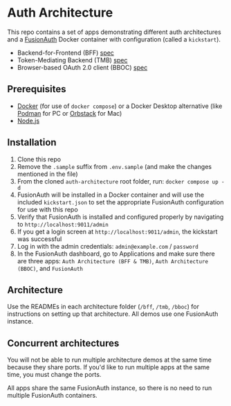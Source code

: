 # Auth Architecture

This repo contains a set of apps demonstrating different auth architectures and a <a href="https://fusionauth.io">FusionAuth</a> Docker container with configuration (called a `kickstart`).

- Backend-for-Frontend (BFF) [spec](https://datatracker.ietf.org/doc/html/draft-ietf-oauth-browser-based-apps#name-backend-for-frontend-bff)
- Token-Mediating Backend (TMB) [spec](https://datatracker.ietf.org/doc/html/draft-ietf-oauth-browser-based-apps#name-token-mediating-backend)
- Browser-based OAuth 2.0 client (BBOC) [spec](https://datatracker.ietf.org/doc/html/draft-ietf-oauth-browser-based-apps#name-browser-based-oauth-20-clie)

## Prerequisites

- [Docker](https://docker.com) (for use of `docker compose`) or a Docker Desktop alternative (like [Podman](https://podman.io/) for PC or [Orbstack](https://orbstack.dev/) for Mac)
- [Node.js](https://nodejs.org)

## Installation

1. Clone this repo
2. Remove the `.sample` suffix from `.env.sample` (and make the changes mentioned in the file)
3. From the cloned `auth-architecture` root folder, run: `docker compose up -d`
4. FusionAuth will be installed in a Docker container and will use the included `kickstart.json` to set the appropriate FusionAuth configuration for use with this repo
5. Verify that FusionAuth is installed and configured properly by navigating to `http://localhost:9011/admin`
6. If you get a login screen at `http://localhost:9011/admin`, the kickstart was successful
7. Log in with the admin credentials: `admin@example.com` / `password`
8. In the FusionAuth dashboard, go to Applications and make sure there are three apps: `Auth Architecture (BFF & TMB)`, `Auth Architecture (BBOC)`, and `FusionAuth`

## Architecture

Use the READMEs in each architecture folder (`/bff`, `/tmb`, `/bboc`) for instructions on setting up that architecture. All demos use one FusionAuth instance. 

## Concurrent architectures

You will not be able to run multiple architecture demos at the same time because they share ports. If you'd like to run multiple apps at the same time, you must change the ports.

All apps share the same FusionAuth instance, so there is no need to run multiple FusionAuth containers.